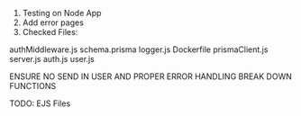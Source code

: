 1. Testing on Node App
2. Add error pages
2. Checked Files:

authMiddleware.js
schema.prisma
logger.js
Dockerfile
prismaClient.js
server.js
auth.js
user.js

ENSURE NO SEND IN USER AND PROPER ERROR HANDLING
BREAK DOWN FUNCTIONS

TODO: EJS Files